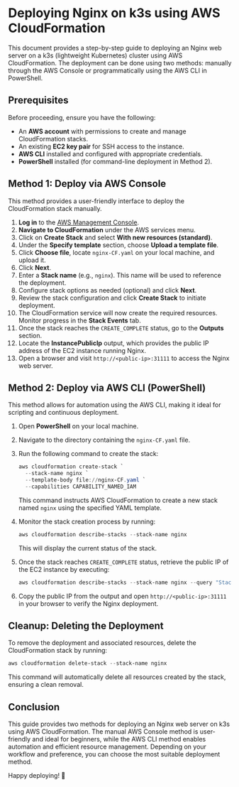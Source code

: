 # Deploying Nginx on k3s using AWS CloudFormation

This document provides a step-by-step guide to deploying an Nginx web server on a k3s (lightweight Kubernetes) cluster using AWS CloudFormation. The deployment can be done using two methods: manually through the AWS Console or programmatically using the AWS CLI in PowerShell.

## Prerequisites

Before proceeding, ensure you have the following:

- An **AWS account** with permissions to create and manage CloudFormation stacks.
- An existing **EC2 key pair** for SSH access to the instance.
- **AWS CLI** installed and configured with appropriate credentials.
- **PowerShell** installed (for command-line deployment in Method 2).

## Method 1: Deploy via AWS Console

This method provides a user-friendly interface to deploy the CloudFormation stack manually.

1. **Log in** to the [AWS Management Console](https://aws.amazon.com/console/).
2. **Navigate to CloudFormation** under the AWS services menu.
3. Click on **Create Stack** and select **With new resources (standard)**.
4. Under the **Specify template** section, choose **Upload a template file**.
5. Click **Choose file**, locate `nginx-CF.yaml` on your local machine, and upload it.
6. Click **Next**.
7. Enter a **Stack name** (e.g., `nginx`). This name will be used to reference the deployment.
8. Configure stack options as needed (optional) and click **Next**.
9. Review the stack configuration and click **Create Stack** to initiate deployment.
10. The CloudFormation service will now create the required resources. Monitor progress in the **Stack Events** tab.
11. Once the stack reaches the `CREATE_COMPLETE` status, go to the **Outputs** section.
12. Locate the **InstancePublicIp** output, which provides the public IP address of the EC2 instance running Nginx.
13. Open a browser and visit `http://<public-ip>:31111` to access the Nginx web server.

## Method 2: Deploy via AWS CLI (PowerShell)

This method allows for automation using the AWS CLI, making it ideal for scripting and continuous deployment.

1. Open **PowerShell** on your local machine.
2. Navigate to the directory containing the `nginx-CF.yaml` file.
3. Run the following command to create the stack:
   ```powershell
   aws cloudformation create-stack `
     --stack-name nginx `
     --template-body file://nginx-CF.yaml `
     --capabilities CAPABILITY_NAMED_IAM
   ```
   This command instructs AWS CloudFormation to create a new stack named `nginx` using the specified YAML template.

4. Monitor the stack creation process by running:
   ```powershell
   aws cloudformation describe-stacks --stack-name nginx
   ```
   This will display the current status of the stack.

5. Once the stack reaches `CREATE_COMPLETE` status, retrieve the public IP of the EC2 instance by executing:
   ```powershell
   aws cloudformation describe-stacks --stack-name nginx --query "Stacks[0].Outputs[?OutputKey=='InstancePublicIp'].OutputValue" --output text
   ```
6. Copy the public IP from the output and open `http://<public-ip>:31111` in your browser to verify the Nginx deployment.

## Cleanup: Deleting the Deployment

To remove the deployment and associated resources, delete the CloudFormation stack by running:
```powershell
aws cloudformation delete-stack --stack-name nginx
```
This command will automatically delete all resources created by the stack, ensuring a clean removal.

## Conclusion

This guide provides two methods for deploying an Nginx web server on k3s using AWS CloudFormation. The manual AWS Console method is user-friendly and ideal for beginners, while the AWS CLI method enables automation and efficient resource management. Depending on your workflow and preference, you can choose the most suitable deployment method.

Happy deploying! 🚀
